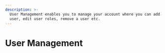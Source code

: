 ```yaml
---
description: >-
  User Management enables you to manage your account where you can add a new
  user, edit user roles, remove a user etc.
---
```


# User Management

